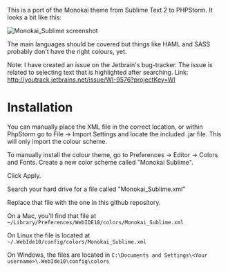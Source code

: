 This is a port of the Monokai theme from Sublime Text 2 to PHPStorm. It looks a bit like this:

![Monokai_Sublime screenshot](https://raw.githubusercontent.com/shibby/phpstorm-monokai/master/screenshot.png)

The main languages should be covered but things like HAML and SASS probably don't have the right colours, yet.

Note: I have created an issue on the Jetbrain's bug-tracker.
The issue is related to selecting text that is highlighted after searching.
Link: http://youtrack.jetbrains.net/issue/WI-9576?projectKey=WI

# Installation

You can manually place the XML file in the correct location, or within PhpStorm go to File -> Import Settings and
locate the included .jar file. This will only import the colour scheme.

To manually install the colour theme, go to Preferences -> Editor -> Colors and Fonts. Create a new color
scheme called "Monokai Sublime".

Click Apply.

Search your hard drive for a file called "Monokai_Sublime.xml"

Replace that file with the one in this github repository.

On a Mac, you'll find that file at
`~/Library/Preferences/WebIDE10/colors/Monokai_Sublime.xml`

On Linux the file is located at
`~/.WebIde10/config/colors/Monokai_Sublime.xml`

On Windows, the files are located in
`C:\Documents and Settings\<Your username>\.WebIde10\config\colors`

